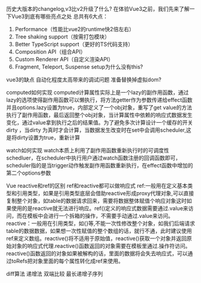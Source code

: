 历史大版本的changelog,v3比v2升级了什么?
  在体验Vue3之前，我们先来了解一下Vue3到底有哪些亮点之处
  总共有6大点：
  1. Performance（性能比vue2的runtime快2倍左右）
  2. Tree shaking support（按需打包模块）
  3. Better TypeScript support（更好的TS代码支持）
  4. Composition API（组合API）
  5. Custom Renderer API（自定义渲染API）
  6. Fragment, Teleport, Suspense
setup为什么没有this?
<!-- 生命周期 -->
<!-- 组件传参方式 -->
vue3的缺点
  自动化程度太高带来的调试问题
  准备替换掉虚拟dom?



computed如何实现
  computed计算属性实际上是一个lazy的副作用函数，通过lazy的选项使得副作用函数可以懒执行，将方法getter作为参数传递给effect函数并且options.lazy设置为true，内部定义了一个obj对象，重写了get value的方法执行了副作用函数，最后返回整个obj对象，当计算属性中依赖的响应式数据发生变化，通过value拿到执行之后的结果值。为了避免多次计算设计一个缓存的开关 dirty ，当dirty 为真时才会计算，当数据发生改变时在set中会调用scheduler,这是将dirty设置为true，重新计算

watch如何实现
  watch本质上利用了副作用函数重新执行时的可调度性schedluer，在scheduler中执行用户通过watch函数注册的回调函数即可，scheduler指的是当trigger动作触发副作用函数重新执行，在effect函数中增加的第二个options参数



Vue reactive和ref的区别
    ref和reactive都可以做响应式
    ref:一般用在定义基本类型和引用类型，如果是引用类型底层会借助reactive形成proxy代理对象,可以直接复制整个对象，如table的数据请求回来，需要将数据整体赋值个响应对象这时如果使用的是reactive就无法进行响应。ref()定义的响应式数据需要通过.value来访问，而在模板中会进行一个拆箱的操作，不需要手动通过.value来访问。
    reactive：一般用在引用类型，如{}等,不能一次性修改整个对象，如我们后端请求table的数据数据，如果想一次性赋值的整个数组的话，就行不通，此时建议使用ref来定义数组。reactive()将不适用于原始值，reactive()获取一个对象并返回原始对象的响应式代理.reactive()函数返回的对象需要在模板里通过.操作符访问。reactive()函数返回的对象如果被解构的话，里面的数据将会失去响应式，可以通过toRefs把对象里面的每个属性转化成ref来使用。




diff算法
  递增法
  双端比较
  最长递增子序列
